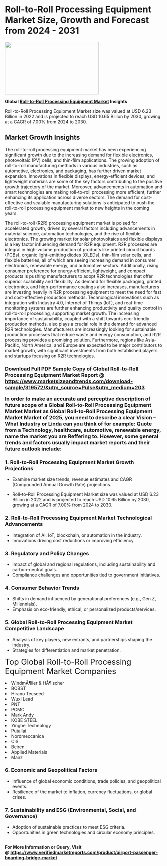 <H1>Roll-to-Roll Processing Equipment Market Size, Growth and Forecast from 2024 - 2031</H1><img class="aligncenter size-medium wp-image-584254" src="https://thirdeyenews.in/wp-content/uploads/2024/09/Global-Market-Research-300x168.jpeg" alt="" width="300" height="168" /><p><strong>Global&nbsp;<a href="https://www.marketsizeandtrends.com/download-sample/319572/&amp;utm_source=Pulse&amp;utm_medium=203">Roll-to-Roll Processing Equipment Market</a> Insights</strong></p><p>Roll-to-Roll Processing Equipment Market size was valued at USD 6.23 Billion in 2022 and is projected to reach USD 10.65 Billion by 2030, growing at a CAGR of 7.00% from 2024 to 2030.</p><p><h2>Market Growth Insights</h2> <p>The roll-to-roll processing equipment market has been experiencing significant growth due to the increasing demand for flexible electronics, photovoltaic (PV) cells, and thin-film applications. The growing adoption of roll-to-roll manufacturing methods in various industries, such as automotive, electronics, and packaging, has further driven market expansion. Innovations in flexible displays, energy-efficient devices, and lightweight materials are some of the key factors contributing to the positive growth trajectory of the market. Moreover, advancements in automation and smart technologies are making roll-to-roll processing more efficient, further enhancing its application across diverse sectors. The demand for cost-effective and scalable manufacturing solutions is anticipated to push the roll-to-roll processing equipment market to new heights in the coming years.</p> <p><strong></strong></p> <p>The roll-to-roll (R2R) processing equipment market is poised for accelerated growth, driven by several factors including advancements in material science, automation technologies, and the rise of flexible electronics. The growing market for solar photovoltaics and flexible displays is a key factor influencing demand for R2R equipment. R2R processes are integral in high-volume production of products like printed circuit boards (PCBs), organic light-emitting diodes (OLEDs), thin-film solar cells, and flexible batteries, all of which are seeing increasing demand in consumer electronics, renewable energy, and automotive sectors. Additionally, rising consumer preference for energy-efficient, lightweight, and compact products is pushing manufacturers to adopt R2R technologies that offer superior scalability and flexibility. As demand for flexible packaging, printed electronics, and high-performance coatings also increases, manufacturers are investing heavily in R2R processing equipment to meet the need for fast and cost-effective production methods. Technological innovations such as integration with Industry 4.0, Internet of Things (IoT), and real-time monitoring systems are further enhancing productivity and quality control in roll-to-roll processing, supporting market growth. The increasing importance of sustainability, coupled with a shift towards eco-friendly production methods, also plays a crucial role in the demand for advanced R2R technologies. Manufacturers are increasingly looking for sustainable production processes that reduce waste and energy consumption, and R2R processing provides a promising solution. Furthermore, regions like Asia-Pacific, North America, and Europe are expected to be major contributors to market growth, with significant investments from both established players and startups focusing on R2R technologies. <h3></p><p><span class=""><strong>Download Full PDF Sample Copy of Global Roll-to-Roll Processing Equipment Market Report</strong> @ <a href="https://www.marketsizeandtrends.com/download-sample/319572/&amp;utm_source=Pulse&amp;utm_medium=203" target="_blank">https://www.marketsizeandtrends.com/download-sample/319572/&amp;utm_source=Pulse&amp;utm_medium=203</a></span></p><p>In order to make an accurate and perceptive description of future scope of a Global&nbsp;Roll-to-Roll Processing Equipment Market Market as Global&nbsp;Roll-to-Roll Processing Equipment Market Market of 2025, you need to describe a clear Vision &ndash; What Industry or Linda can you think of for example: Quote from a Technology, healthcare, automotive, renewable energy, name the market you are Reffering to. However, some general trends and factors usually impact market reports and their future outlook include:</p><h3>1.&nbsp;<strong>Roll-to-Roll Processing Equipment Market Growth Projections</strong></h3><ul><li>Examine market size trends, revenue estimates and CAGR (Compounded Annual Growth Rate) projections.</li><li><p>Roll-to-Roll Processing Equipment Market size was valued at USD 6.23 Billion in 2022 and is projected to reach USD 10.65 Billion by 2030, growing at a CAGR of 7.00% from 2024 to 2030.</p></li></ul><h3>2.&nbsp;<strong>Roll-to-Roll Processing Equipment Market Technological Advancements</strong></h3><ul><li>Integration of AI, IoT, blockchain, or automation in the industry.</li><li>Innovations driving cost reductions or improving efficiency.</li></ul><h3>3.&nbsp;<strong>Regulatory and Policy Changes</strong></h3><ul><li>Impact of global and regional regulations, including sustainability and carbon-neutral goals.</li><li>Compliance challenges and opportunities tied to government initiatives.</li></ul><h3>4.&nbsp;<strong>Consumer Behavior Trends</strong></h3><ul><li>Shifts in demand influenced by generational preferences (e.g., Gen Z, Millennials).</li><li>Emphasis on eco-friendly, ethical, or personalized products/services.</li></ul><h3>5.&nbsp;<strong>Global Roll-to-Roll Processing Equipment Market Competitive Landscape</strong></h3><ul><li>Analysis of key players, new entrants, and partnerships shaping the industry.</li><li>Strategies for differentiation and market penetration.</li></ul><p data-pm-slice="1 1 []"><span style="color: inherit; font-family: inherit; font-size: 25px;">Top Global Roll-to-Roll Processing Equipment Market Companies</span></p><div class="" data-test-id=""><p><li>WindmÃ¶ller & HÃ¶lscher</li><li> BOBST</li><li> Hirano Tecseed</li><li> Wuxi Lead</li><li> PNT</li><li> PCMC</li><li> Mark Andy</li><li> KOBE STEEL</li><li> Yinghe Technology</li><li> Putailai</li><li> Nordmeccanica</li><li> CIS</li><li> Beiren</li><li> Applied Materials</li><li> Manz</li></p></div><h3>6.&nbsp;<strong>Economic and Geopolitical Factors</strong></h3><ul><li>Influence of global economic conditions, trade policies, and geopolitical events.</li><li>Resilience of the market to inflation, currency fluctuations, or global crises.</li></ul><h3>7.&nbsp;<strong>Sustainability and ESG (Environmental, Social, and Governance)</strong></h3><ul><li>Adoption of sustainable practices to meet ESG criteria.</li><li>Opportunities in green technologies and circular economy principles.</li></ul><h2><strong style="font-size: 14px;">For More Information or Query, Visit @&nbsp;</strong><a style="background-color: #ffffff; font-size: 14px;" href="https://www.marketsizeandtrends.com/report/roll-to-roll-processing-equipment-market/" target="_blank">https://www.verifiedmarketreports.com/product/airport-passenger-boarding-bridge-market</a></h2>
